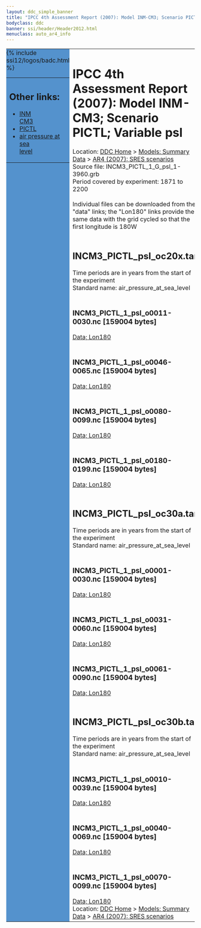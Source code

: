 ```yaml
---
layout: ddc_simple_banner
title: "IPCC 4th Assessment Report (2007): Model INM-CM3; Scenario PICTL; Variable psl"
bodyclass: ddc
banner: ssi/header/Header2012.html
menuclass: auto_ar4_info
---
```



<table width="100%" border="0" cellspacing="0" cellpadding="0" style="border-collapse: collapse;">
<tr style="margin:0;padding:0;border:0;">
<td style="margin:0;padding:0;border:0;height:1pt;width:150pt;background:#5492CD;" valign="top" >

<div id="lh-col2" class="auto_ar4_info">
<table class="menumain" bgcolor="#5492CD" cellspacing="0" width="100%" border="0">
<tr><td>
<h2> Other links:</h2>
<ul>
<li><a href="/auto/ar4/model-INM-CM3.html">INM<br/>CM3</a></li>
<li><a href="/auto/ar4/scenario-PICTL.html">PICTL</a></li>
<li><a href="/auto/ar4/var-air_pressure_at_sea_level.html">air pressure at sea<br/> level</a></li>
</ul>
</td></tr>
{% include ssi12/logos/badc.html %}
</table>
</div>
</td>
<td><h1>IPCC 4th Assessment Report (2007): Model INM-CM3; Scenario PICTL; Variable psl</h1>

<!-- Breadcrumb1 -->
<div id="breadcrumb1" align="left">
Location: <a href="/index.html">DDC Home</a> > <a href="/sim/gcm_clim/">Models: Summary Data</a>
> <a href="/sim/gcm_clim/SRES_AR4/index.html">AR4 (2007): SRES scenarios</a>
</div>
<!-- End of Breadcrumb1 -->Source file: INCM3_PICTL_1_G_psl_1-3960.grb
<br/>
Period covered by experiment: 1871 to 2200<br/>
<br/>Individual files can be downloaded from the "data" links; the "Lon180" links provide the same data
         with the grid cycled so that the first longitude is 180W<br/>
<br/><h2>INCM3_PICTL_psl_oc20x.tar</h2>
Time periods are in years from the start of the experiment<br/>
Standard name: air_pressure_at_sea_level<br>
<br/><h3>INCM3_PICTL_1_psl_o0011-0030.nc [159004 bytes]</h3>
<a href="http://apps.ipcc-data.org/cgi-bin/downl/ar4_nc/psl/INCM3_PICTL_1_psl_o0011-0030.nc">Data; </a><a href="http://apps.ipcc-data.org/cgi-bin/downl/ar4_nc/psl/INCM3_PICTL_1_psl_o0011-0030.cyto180.nc"> Lon180</a><br/>
<br/><h3>INCM3_PICTL_1_psl_o0046-0065.nc [159004 bytes]</h3>
<a href="http://apps.ipcc-data.org/cgi-bin/downl/ar4_nc/psl/INCM3_PICTL_1_psl_o0046-0065.nc">Data; </a><a href="http://apps.ipcc-data.org/cgi-bin/downl/ar4_nc/psl/INCM3_PICTL_1_psl_o0046-0065.cyto180.nc"> Lon180</a><br/>
<br/><h3>INCM3_PICTL_1_psl_o0080-0099.nc [159004 bytes]</h3>
<a href="http://apps.ipcc-data.org/cgi-bin/downl/ar4_nc/psl/INCM3_PICTL_1_psl_o0080-0099.nc">Data; </a><a href="http://apps.ipcc-data.org/cgi-bin/downl/ar4_nc/psl/INCM3_PICTL_1_psl_o0080-0099.cyto180.nc"> Lon180</a><br/>
<br/><h3>INCM3_PICTL_1_psl_o0180-0199.nc [159004 bytes]</h3>
<a href="http://apps.ipcc-data.org/cgi-bin/downl/ar4_nc/psl/INCM3_PICTL_1_psl_o0180-0199.nc">Data; </a><a href="http://apps.ipcc-data.org/cgi-bin/downl/ar4_nc/psl/INCM3_PICTL_1_psl_o0180-0199.cyto180.nc"> Lon180</a><br/>
<br/><h2>INCM3_PICTL_psl_oc30a.tar</h2>
Time periods are in years from the start of the experiment<br/>
Standard name: air_pressure_at_sea_level<br>
<br/><h3>INCM3_PICTL_1_psl_o0001-0030.nc [159004 bytes]</h3>
<a href="http://apps.ipcc-data.org/cgi-bin/downl/ar4_nc/psl/INCM3_PICTL_1_psl_o0001-0030.nc">Data; </a><a href="http://apps.ipcc-data.org/cgi-bin/downl/ar4_nc/psl/INCM3_PICTL_1_psl_o0001-0030.cyto180.nc"> Lon180</a><br/>
<br/><h3>INCM3_PICTL_1_psl_o0031-0060.nc [159004 bytes]</h3>
<a href="http://apps.ipcc-data.org/cgi-bin/downl/ar4_nc/psl/INCM3_PICTL_1_psl_o0031-0060.nc">Data; </a><a href="http://apps.ipcc-data.org/cgi-bin/downl/ar4_nc/psl/INCM3_PICTL_1_psl_o0031-0060.cyto180.nc"> Lon180</a><br/>
<br/><h3>INCM3_PICTL_1_psl_o0061-0090.nc [159004 bytes]</h3>
<a href="http://apps.ipcc-data.org/cgi-bin/downl/ar4_nc/psl/INCM3_PICTL_1_psl_o0061-0090.nc">Data; </a><a href="http://apps.ipcc-data.org/cgi-bin/downl/ar4_nc/psl/INCM3_PICTL_1_psl_o0061-0090.cyto180.nc"> Lon180</a><br/>
<br/><h2>INCM3_PICTL_psl_oc30b.tar</h2>
Time periods are in years from the start of the experiment<br/>
Standard name: air_pressure_at_sea_level<br>
<br/><h3>INCM3_PICTL_1_psl_o0010-0039.nc [159004 bytes]</h3>
<a href="http://apps.ipcc-data.org/cgi-bin/downl/ar4_nc/psl/INCM3_PICTL_1_psl_o0010-0039.nc">Data; </a><a href="http://apps.ipcc-data.org/cgi-bin/downl/ar4_nc/psl/INCM3_PICTL_1_psl_o0010-0039.cyto180.nc"> Lon180</a><br/>
<br/><h3>INCM3_PICTL_1_psl_o0040-0069.nc [159004 bytes]</h3>
<a href="http://apps.ipcc-data.org/cgi-bin/downl/ar4_nc/psl/INCM3_PICTL_1_psl_o0040-0069.nc">Data; </a><a href="http://apps.ipcc-data.org/cgi-bin/downl/ar4_nc/psl/INCM3_PICTL_1_psl_o0040-0069.cyto180.nc"> Lon180</a><br/>
<br/><h3>INCM3_PICTL_1_psl_o0070-0099.nc [159004 bytes]</h3>
<a href="http://apps.ipcc-data.org/cgi-bin/downl/ar4_nc/psl/INCM3_PICTL_1_psl_o0070-0099.nc">Data; </a><a href="http://apps.ipcc-data.org/cgi-bin/downl/ar4_nc/psl/INCM3_PICTL_1_psl_o0070-0099.cyto180.nc"> Lon180</a><br/>
<!-- Breadcrumb2 -->
<div id="breadcrumb2" align="left">
Location: <a href="/index.html">DDC Home</a> > <a href="/sim/gcm_clim/">Models: Summary Data</a>
> <a href="/sim/gcm_clim/SRES_AR4/index.html">AR4 (2007): SRES scenarios</a>
</div>
<!-- End of Breadcrumb2 --></td></tr></table>
